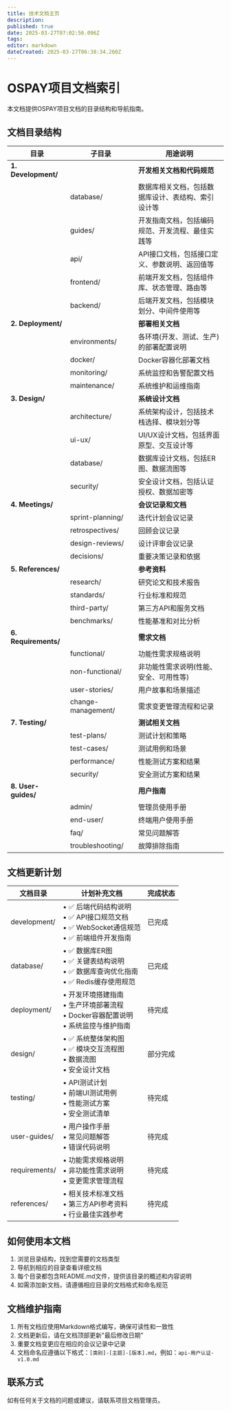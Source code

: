 ```yaml
---
title: 技术文档主页
description: 
published: true
date: 2025-03-27T07:02:56.096Z
tags: 
editor: markdown
dateCreated: 2025-03-27T06:38:34.260Z
---
```


# OSPAY项目文档索引

本文档提供OSPAY项目文档的目录结构和导航指南。

## 文档目录结构

| 目录                 | 子目录             | 用途说明                                           |
| -------------------- | ------------------ | -------------------------------------------------- |
| **1. Development/**  |                    | **开发相关文档和代码规范**                         |
|                      | database/          | 数据库相关文档，包括数据库设计、表结构、索引设计等 |
|                      | guides/            | 开发指南文档，包括编码规范、开发流程、最佳实践等   |
|                      | api/               | API接口文档，包括接口定义、参数说明、返回值等      |
|                      | frontend/          | 前端开发文档，包括组件库、状态管理、路由等         |
|                      | backend/           | 后端开发文档，包括模块划分、中间件使用等           |
| **2. Deployment/**   |                    | **部署相关文档**                                   |
|                      | environments/      | 各环境(开发、测试、生产)的部署配置说明             |
|                      | docker/            | Docker容器化部署文档                               |
|                      | monitoring/        | 系统监控和告警配置文档                             |
|                      | maintenance/       | 系统维护和运维指南                                 |
| **3. Design/**       |                    | **系统设计文档**                                   |
|                      | architecture/      | 系统架构设计，包括技术栈选择、模块划分等           |
|                      | ui-ux/             | UI/UX设计文档，包括界面原型、交互设计等            |
|                      | database/          | 数据库设计文档，包括ER图、数据流图等               |
|                      | security/          | 安全设计文档，包括认证授权、数据加密等             |
| **4. Meetings/**     |                    | **会议记录和文档**                                 |
|                      | sprint-planning/   | 迭代计划会议记录                                   |
|                      | retrospectives/    | 回顾会议记录                                       |
|                      | design-reviews/    | 设计评审会议记录                                   |
|                      | decisions/         | 重要决策记录和依据                                 |
| **5. References/**   |                    | **参考资料**                                       |
|                      | research/          | 研究论文和技术报告                                 |
|                      | standards/         | 行业标准和规范                                     |
|                      | third-party/       | 第三方API和服务文档                                |
|                      | benchmarks/        | 性能基准和对比分析                                 |
| **6. Requirements/** |                    | **需求文档**                                       |
|                      | functional/        | 功能性需求规格说明                                 |
|                      | non-functional/    | 非功能性需求说明(性能、安全、可用性等)             |
|                      | user-stories/      | 用户故事和场景描述                                 |
|                      | change-management/ | 需求变更管理流程和记录                             |
| **7. Testing/**      |                    | **测试相关文档**                                   |
|                      | test-plans/        | 测试计划和策略                                     |
|                      | test-cases/        | 测试用例和场景                                     |
|                      | performance/       | 性能测试方案和结果                                 |
|                      | security/          | 安全测试方案和结果                                 |
| **8. User-guides/**  |                    | **用户指南**                                       |
|                      | admin/             | 管理员使用手册                                     |
|                      | end-user/          | 终端用户使用手册                                   |
|                      | faq/               | 常见问题解答                                       |
|                      | troubleshooting/   | 故障排除指南                                       |

## 文档更新计划

| 文档目录      | 计划补充文档                                                 | 完成状态 |
| ------------- | ------------------------------------------------------------ | -------- |
| development/  | • ✅ 后端代码结构说明<br>• ✅ API接口规范文档<br>• ✅ WebSocket通信规范<br>• ✅ 前端组件开发指南 | 已完成   |
| database/     | • ✅ 数据库ER图<br>• ✅ 关键表结构说明<br>• ✅ 数据库查询优化指南<br>• ✅ Redis缓存使用规范 | 已完成   |
| deployment/   | • 开发环境搭建指南<br>• 生产环境部署流程<br>• Docker容器配置说明<br>• 系统监控与维护指南 | 待完成   |
| design/       | • ✅ 系统整体架构图<br>• ✅ 模块交互流程图<br>• 数据流图<br>• 安全设计文档 | 部分完成 |
| testing/      | • API测试计划<br>• 前端UI测试用例<br>• 性能测试方案<br>• 安全测试清单 | 待完成   |
| user-guides/  | • 用户操作手册<br>• 常见问题解答<br>• 错误代码说明           | 待完成   |
| requirements/ | • 功能需求规格说明<br>• 非功能性需求说明<br>• 变更需求管理流程 | 待完成   |
| references/   | • 相关技术标准文档<br>• 第三方API参考资料<br>• 行业最佳实践参考 | 待完成   |

## 如何使用本文档

1. 浏览目录结构，找到您需要的文档类型
2. 导航到相应的目录查看详细文档
3. 每个目录都包含README.md文件，提供该目录的概述和内容说明
4. 如需添加新文档，请遵循相应目录的文档格式和命名规范

## 文档维护指南

1. 所有文档应使用Markdown格式编写，确保可读性和一致性
2. 文档更新后，请在文档顶部更新"最后修改日期"
3. 重要文档变更应在相应的会议记录中记录
4. 文档命名应遵循以下格式：`[类别]-[主题]-[版本].md`，例如：`api-用户认证-v1.0.md`

## 联系方式

如有任何关于文档的问题或建议，请联系项目文档管理员。 